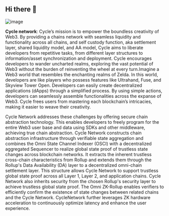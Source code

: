 ## Hi there 👋

![image](https://github.com/user-attachments/assets/2a1a759c-8277-4eba-9c92-a0eccdd8ad50)

**Cycle network**: Cycle’s mission is to empower the boundless creativity of Web3. By providing a chains network with seamless liquidity and functionality across all chains, and self custody function, aka settlement layer, shared liquidity model, and AA model, Cycle aims to liberate developers from repetitive tasks, from different layer structures to information/asset synchronization and deployment. Cycle encourages developers to wander uncharted realms, exploring the vast potential of Web3 without the burden of reinventing the wheel at every turn.Imagine a Web3 world that resembles the enchanting realms of Zelda. In this world, developers are like players who possess features like Ultrahand, Fuse, and Skyview Tower Open. Developers can easily create decentralized applications (dApps) through a simplified process. By using simple actions, developers can seamlessly assemble functionalities across the expanse of Web3. Cycle frees users from mastering each blockchain’s intricacies, making it easier to weave their creativity.

Cycle Network addresses these challenges by offering secure chain abstraction technology. This enables developers to freely program for the entire Web3 user base and data using SDKs and other middleware, achieving true chain abstraction. Cycle Network constructs chain abstraction infrastructure through verifiable state aggregation and combines the Omni State Channel Indexer (OSCI) with a decentralized aggregated Sequencer to realize global state proof of trustless state changes across blockchain networks. It extracts the inherent trustless cross-chain characteristics from Rollup and extends them through the Rollup's Data Availability (DA) layer to a decentralized omni-chain settlement layer. This structure allows Cycle Network to support trustless global state proof across all Layer 1, Layer 2, and application chains. Cycle Network also inherits security from the chosen Rollup's security layer to achieve trustless global state proof. The Omni ZK-Rollup enables verifiers to efficiently confirm the existence of state changes between related chains and the Cycle Network. CycleNetwork further leverages ZK hardware acceleration to continuously optimize latency and enhance the user experience.

<!--
**appethan/appethan** is a ✨ _special_ ✨ repository because its `README.md` (this file) appears on your GitHub profile.

Here are some ideas to get you started:

- 🔭 I’m currently working on ...
- 🌱 I’m currently learning ...
- 👯 I’m looking to collaborate on ...
- 🤔 I’m looking for help with ...
- 💬 Ask me about ...
- 📫 How to reach me: ...
- 😄 Pronouns: ...
- ⚡ Fun fact: ...
-->

